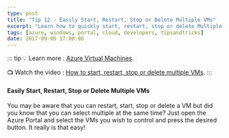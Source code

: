```yaml
---
type: post
title: "Tip 12 - Easily Start, Restart, Stop or Delete Multiple VMs"
excerpt: "Learn how to quickly start, restart, stop or delete Multiple VMs with just one click"
tags: [azure, windows, portal, cloud, developers, tipsandtricks]
date: 2017-09-06 17:00:00
---
```


::: tip
:bulb: Learn more : [Azure Virtual Machines](https://docs.microsoft.com/azure/virtual-machines/?WT.mc_id=docs-azuredevtips-azureappsdev). 

:tv: Watch the video : [How to start, restart, stop or delete multiple VMs](https://www.youtube.com/watch?v=cePvuKDdNv8&list=PLLasX02E8BPCNCK8Thcxu-Y-XcBUbhFWC&index=10?WT.mc_id=youtube-azuredevtips-azureappsdev).
:::

#### Easily Start, Restart, Stop or Delete Multiple VMs

You may be aware that you can restart, start, stop or delete a VM but did you know that you can select multiple at the same time? Just open the Azure Portal and select the VMs you wish to control and press the desired button. It really is that easy!

<img :src="$withBase('/files/azuretip12.gif')">
